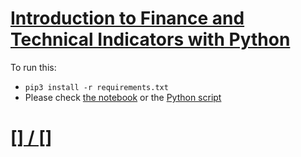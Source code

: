 # [Introduction to Finance and Technical Indicators with Python](https://www.thepythoncode.com/article/introduction-to-finance-and-technical-indicators-with-python)
To run this:
- `pip3 install -r requirements.txt`
- Please check [the notebook](technical_indicators.ipynb) or the [Python script](technical_indicators.py)
##
# [[] / []]()